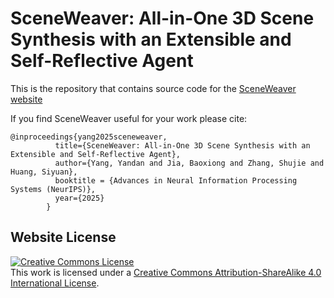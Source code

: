 # SceneWeaver: All-in-One 3D Scene Synthesis with an Extensible and Self-Reflective Agent

This is the repository that contains source code for the [SceneWeaver website](https://scene-weaver.github.io/)

If you find SceneWeaver useful for your work please cite:
```
@inproceedings{yang2025sceneweaver,
          title={SceneWeaver: All-in-One 3D Scene Synthesis with an Extensible and Self-Reflective Agent},
          author={Yang, Yandan and Jia, Baoxiong and Zhang, Shujie and Huang, Siyuan},
          booktitle = {Advances in Neural Information Processing Systems (NeurIPS)},
          year={2025}
        }
```

## Website License
<a rel="license" href="http://creativecommons.org/licenses/by-sa/4.0/"><img alt="Creative Commons License" style="border-width:0" src="https://i.creativecommons.org/l/by-sa/4.0/88x31.png" /></a><br />This work is licensed under a <a rel="license" href="http://creativecommons.org/licenses/by-sa/4.0/">Creative Commons Attribution-ShareAlike 4.0 International License</a>.

